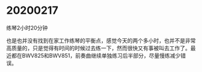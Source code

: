# 20200217

练琴2小时20分钟

也是也并没有找到在家工作练琴的平衡点，感觉今天的两个多小时，也并不是非常高质量的，只是觉得有时间的时候过去练一下，然而很快又有事被叫去工作了。最近都在BWV825和BWV851，前奏曲继续单独练习后半部分，尽量慢练减少错误。
